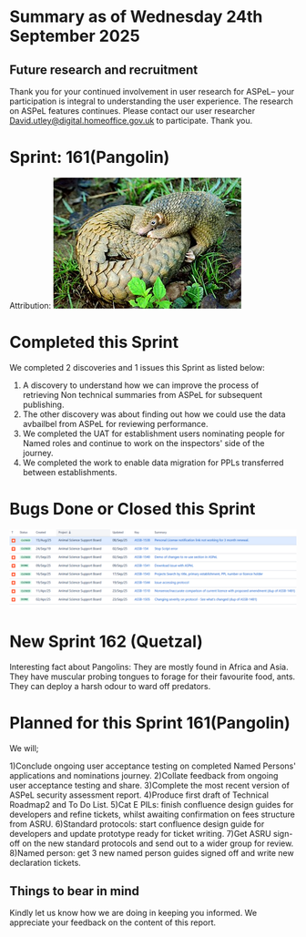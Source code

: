 # Summary as of Wednesday 24th September 2025



## Future research and recruitment 

Thank you for your continued involvement in user research for ASPeL– your participation is integral to understanding the user experience. The research on ASPeL features continues. Please contact our user researcher David.utley@digital.homeoffice.gov.uk to participate. Thank you.  
 
# Sprint: 161(Pangolin)









Attribution:
![Shukran888, CC BY-SA 4.0 <https://creativecommons.org/licenses/by-sa/4.0>, via Wikimedia Commons](graphs/Philippine_Pangolin.jpg)













# Completed this Sprint
We completed 2 discoveries and 1 issues this Sprint as listed below:
1) A discovery to understand how we can improve the process of retrieving Non technical summaries from ASPeL for subsequent publishing.
2) The other discovery was about finding out how we could use the data avbailbel from ASPeL for reviewing performance.
3) We completed the UAT for establishment users nominating people for Named roles and continue to work on the inspectors' side of the journey.
4) We completed the work to enable data migration for PPLs transferred between establishments.
 



    







# Bugs Done or Closed this Sprint
![bugs fixed 24092025](graphs/Bugs240925.png)





 














# New Sprint 162 (Quetzal)



















Interesting fact about Pangolins: They are mostly found in Africa and Asia. They have muscular probing tongues to forage for their favourite food, ants. They can deploy a harsh odour to ward off predators.

# Planned for this Sprint 161(Pangolin)
We will;

1)Conclude ongoing user acceptance testing on completed Named Persons' applications and nominations journey.
2)Collate feedback from ongoing user acceptance testing and share.
3)Complete the most recent version of ASPeL security assessment report. 
4)Produce first draft of Technical Roadmap2 and To Do List.
5)Cat E PILs: finish confluence design guides for developers and refine tickets, whilst awaiting confirmation on fees structure from ASRU.
6)Standard protocols: start confluence design guide for developers and update prototype ready for ticket writing.
7)Get ASRU sign-off on the new standard protocols and  send out to a wider group for review.
8)Named person: get 3 new named person guides signed off and write new declaration tickets.
  
   
   

   

## Things to bear in mind
Kindly let us know how we are doing in keeping you informed. We appreciate your feedback on the content of this report. 









